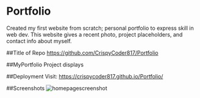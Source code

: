 # Portfolio
Created my first website from scratch; personal portfolio to express skill in web dev.
This website gives a recent photo, project placeholders, and contact info about myself.

##Title of Repo
https://github.com/CrispyCoder817/Portfolio

##MyPortfolio
Project displays

##Deployment
Visit: https://crispycoder817.github.io/Portfolio/

##Screenshots
![homepagescreenshot](../assets/images/bgmportmobilefirst.png) 
